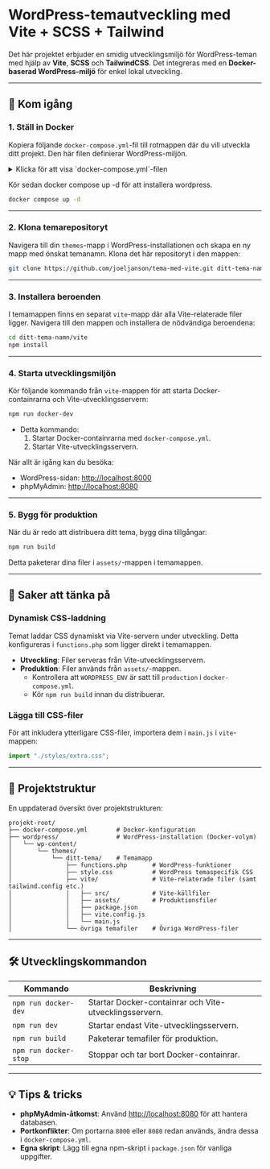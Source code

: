# WordPress-temautveckling med Vite + SCSS + Tailwind

Det här projektet erbjuder en smidig utvecklingsmiljö för WordPress-teman med hjälp av **Vite**, **SCSS** och **TailwindCSS**. Det integreras med en **Docker-baserad WordPress-miljö** för enkel lokal utveckling.

---

## 🚀 Kom igång

### 1. **Ställ in Docker**

Kopiera följande `docker-compose.yml`-fil till rotmappen där du vill utveckla ditt projekt. Den här filen definierar WordPress-miljön.

<details>
<summary>Klicka för att visa `docker-compose.yml`-filen</summary>

```yaml
services:
  db:
    platform: linux/x86_64
    image: mysql:8.0
    container_name: wordpress_db
    volumes:
      - db_data:/var/lib/mysql
    restart: always
    environment:
      MYSQL_ROOT_PASSWORD: rootpassword
      MYSQL_DATABASE: wordpress
      MYSQL_USER: wordpress
      MYSQL_PASSWORD: wordpresspassword

  wordpress:
    image: wordpress:latest
    depends_on:
      - db
    ports:
      - "8000:80"
    restart: always
    environment:
      WORDPRESS_DB_HOST: db:3306
      WORDPRESS_DB_USER: wordpress
      WORDPRESS_DB_PASSWORD: wordpresspassword
      WORDPRESS_DB_NAME: wordpress
      WORDPRESS_ENV: development
    volumes:
      - ./wordpress:/var/www/html

  phpmyadmin:
    image: phpmyadmin/phpmyadmin
    platform: linux/amd64
    depends_on:
      - db
    ports:
      - "8080:80"
    restart: always
    environment:
      PMA_HOST: db
      MYSQL_ROOT_PASSWORD: rootpassword

volumes:
  db_data:
```

</details>

Kör sedan docker compose up -d för att installera wordpress.

```bash
docker compose up -d
```

---

### 2. **Klona temarepositoryt**

Navigera till din `themes`-mapp i WordPress-installationen och skapa en ny mapp med önskat temanamn. Klona det här repositoryt i den mappen:

```bash
git clone https://github.com/joeljanson/tema-med-vite.git ditt-tema-namn
```

---

### 3. **Installera beroenden**

I temamappen finns en separat `vite`-mapp där alla Vite-relaterade filer ligger. Navigera till den mappen och installera de nödvändiga beroendena:

```bash
cd ditt-tema-namn/vite
npm install
```

---

### 4. **Starta utvecklingsmiljön**

Kör följande kommando från `vite`-mappen för att starta Docker-containrarna och Vite-utvecklingsservern:

```bash
npm run docker-dev
```

- Detta kommando:
  1. Startar Docker-containrarna med `docker-compose.yml`.
  2. Startar Vite-utvecklingsservern.

När allt är igång kan du besöka:

- WordPress-sidan: [http://localhost:8000](http://localhost:8000)
- phpMyAdmin: [http://localhost:8080](http://localhost:8080)

---

### 5. **Bygg för produktion**

När du är redo att distribuera ditt tema, bygg dina tillgångar:

```bash
npm run build
```

Detta paketerar dina filer i `assets/`-mappen i temamappen.

---

## 📝 Saker att tänka på

### Dynamisk CSS-laddning

Temat laddar CSS dynamiskt via Vite-servern under utveckling. Detta konfigureras i `functions.php` som ligger direkt i temamappen.

- **Utveckling**: Filer serveras från Vite-utvecklingsservern.
- **Produktion**: Filer används från `assets/`-mappen.
  - Kontrollera att `WORDPRESS_ENV` är satt till `production` i `docker-compose.yml`.
  - Kör `npm run build` innan du distribuerar.

### Lägga till CSS-filer

För att inkludera ytterligare CSS-filer, importera dem i `main.js` i `vite`-mappen:

```javascript
import "./styles/extra.css";
```

---

## 📂 Projektstruktur

En uppdaterad översikt över projektstrukturen:

```
projekt-root/
├── docker-compose.yml        # Docker-konfiguration
├── wordpress/                # WordPress-installation (Docker-volym)
│   └── wp-content/
│       └── themes/
│           └── ditt-tema/    # Temamapp
│               ├── functions.php       # WordPress-funktioner
│               ├── style.css           # WordPress temaspecifik CSS
│               ├── vite/               # Vite-relaterade filer (samt tailwind.config etc.)
│               │   ├── src/            # Vite-källfiler
│               │   ├── assets/         # Produktionsfiler
│               │   ├── package.json
│               │   ├── vite.config.js
│               │   └── main.js
│               └── övriga temafiler    # Övriga WordPress-filer
```

---

## 🛠 Utvecklingskommandon

| Kommando              | Beskrivning                                            |
| --------------------- | ------------------------------------------------------ |
| `npm run docker-dev`  | Startar Docker-containrar och Vite-utvecklingsservern. |
| `npm run dev`         | Startar endast Vite-utvecklingsservern.                |
| `npm run build`       | Paketerar temafiler för produktion.                    |
| `npm run docker-stop` | Stoppar och tar bort Docker-containrar.                |

---

## 💡 Tips & tricks

- **phpMyAdmin-åtkomst**: Använd [http://localhost:8080](http://localhost:8080) för att hantera databasen.
- **Portkonflikter**: Om portarna `8000` eller `8080` redan används, ändra dessa i `docker-compose.yml`.
- **Egna skript**: Lägg till egna npm-skript i `package.json` för vanliga uppgifter.
